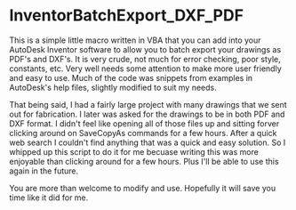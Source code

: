 # InventorBatchExport_DXF_PDF
This is a simple little macro written in VBA that you can add into your AutoDesk Inventor software to allow you to batch export your drawings as PDF's and DXF's.
It is very crude, not much for error checking, poor style, constants, etc. Very well needs some attention to make more user friendly and easy to use.  Much of the code was snippets from examples in AutoDesk's help files, slightly modified to suit my needs.

That being said, I had a fairly large project with many drawings that we sent out for fabrication.  I later was asked for the drawings to be in both PDF and DXF format.  I didn't feel like opening all of those files up and sitting forver clicking around on SaveCopyAs commands for a few hours.  After a quick web search I couldn't find anything that was a quick and easy solution.  So I whipped up this script to do it for me becuase writing this was more enjoyable than clicking around for a few hours.  Plus I'll be able to use this again in the future.

You are more than welcome to modify and use.  Hopefully it will save you time like it did for me.
